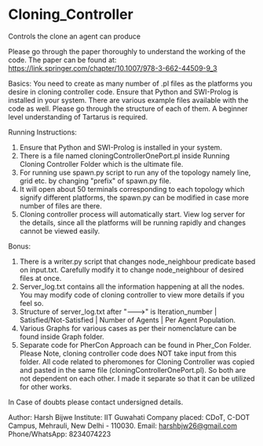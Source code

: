 # Cloning_Controller
Controls the clone an agent can produce


Please go through the paper thoroughly to understand the working of the code. The paper can be found at: https://link.springer.com/chapter/10.1007/978-3-662-44509-9_3

Basics: You need to create as many number of .pl files as the platforms you desire in cloning controller code. Ensure that Python and SWI-Prolog is installed in your system. There are various example files available with the code as well. Please go through the structure of each of them. A beginner level understanding of Tartarus is required. 

Running Instructions:

  1. Ensure that Python and SWI-Prolog is installed in your system.
  2. There is a file named cloningControllerOnePort.pl  inside Running Cloning Controller Folder which is the ultimate file.
  3. For running use spawn.py script to run any of the topology namely line, grid etc. by changing "prefix" of spawn.py file.
  4. It will open about 50 terminals corresponding to each topology which signify different platforms, the spawn.py can be modified in case more number of files are there. 
  5. Cloning controller process will automatically start. View log server for the details, since all the platforms will be running rapidly and changes cannot be viewed easily. 

Bonus:
  1. There is a writer.py script that changes node_neighbour predicate based on input.txt. Carefully modify it to change node_neighbour of desired files at once.
  2. Server_log.txt contains all the information happening at all the nodes. You may modify code of cloning controller to view more details if you feel so.
  3. Structure of server_log.txt after "--->" is Iteration_number | Satisfied/Not-Satisfied | Number of Agents | Per Agent Population. 
  4. Various Graphs for various cases as per their nomenclature can be found inside Graph folder.
  5. Separate code for PherCon Approach can be found in Pher_Con Folder. Please Note, cloning controller code does NOT take input from this folder. All code related to pheromones for Cloning Controller was copied and pasted in the same file (cloningControllerOnePort.pl). So both are not dependent on each other. I made it separate so that it can be utilized for other works. 


In Case of doubts please contact undersigned details.

Author: Harsh Bijwe
Institute: IIT Guwahati
Company placed: CDoT, C-DOT Campus, Mehrauli, New Delhi - 110030.
Email: harshbjw26@gmail.com
Phone/WhatsApp: 8234074223



